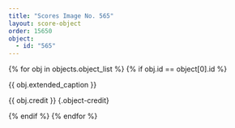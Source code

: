 ```yaml
---
title: "Scores Image No. 565"
layout: score-object
order: 15650
object:
  - id: "565"
---
```


{% for obj in objects.object_list %}
{% if obj.id == object[0].id %}

{{ obj.extended_caption }}

{{ obj.credit }} {.object-credit}

{% endif %}
{% endfor %}
